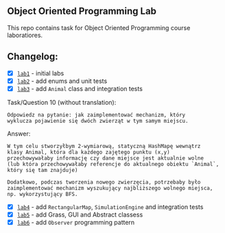 ## Object Oriented Programming Lab

This repo contains task for Object Oriented Programming course laboratiores.

## Changelog:

 - [x] [`lab1`](https://github.com/xramzesx/oolab/releases/tag/lab1) - initial labs
 - [x] [`lab2`](https://github.com/xramzesx/oolab/releases/tag/lab2) - add enums and unit tests
 - [x] [`lab3`](https://github.com/xramzesx/oolab/releases/tag/lab3) - add `Animal` class and integration tests
	
Task/Question 10 (without translation):
```
Odpowiedz na pytanie: jak zaimplementować mechanizm, który 
wyklucza pojawienie się dwóch zwierząt w tym samym miejscu.
```
Answer:
```
W tym celu stworzyłbym 2-wymiarową, statyczną HashMapę wewnątrz
klasy Animal, która dla każdego zajętego punktu (x,y) 
przechowywałaby informację czy dane miejsce	jest aktualnie wolne
(lub która przechowywałaby referencje do aktualnego obiektu `Animal`,
który się tam znajduje)

Dodatkowo, podczas tworzenia nowego zwierzęcia, potrzebaby było
zaimplementować mechanizm wyszukujący najbliższego wolnego miejsca,
np. wykorzystujący BFS.
```

 - [x] [`lab4`](https://github.com/xramzesx/oolab/releases/tag/lab4) - add `RectangularMap`, `SimulationEngine` and integration tests
 - [x] [`lab5`](https://github.com/xramzesx/oolab/releases/tag/lab5) - add Grass, GUI and Abstract classess
 - [x] [`lab6`](https://github.com/xramzesx/oolab/releases/tag/lab6) - add `Observer` programming pattern
